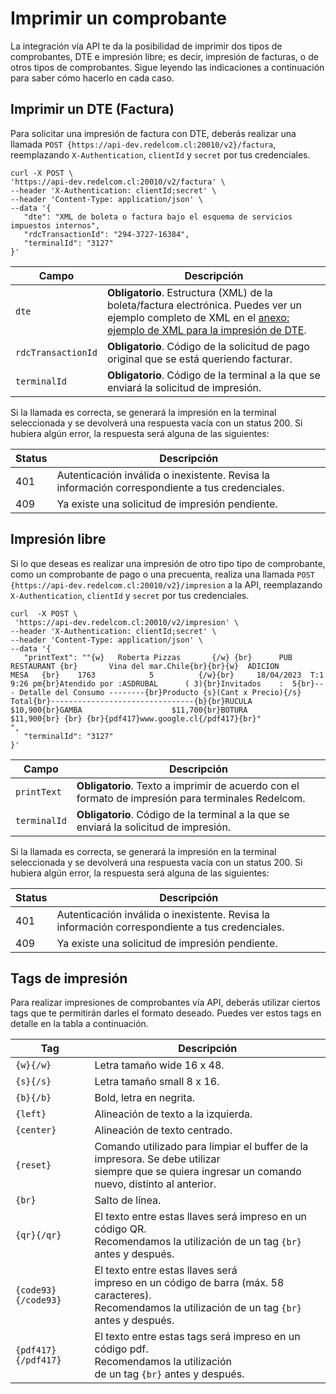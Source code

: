 # Imprimir un comprobante

La integración vía API te da la posibilidad de imprimir dos tipos de comprobantes, DTE e impresión libre; es decir, impresión de facturas, o de otros tipos de comprobantes. Sigue leyendo las indicaciones a continuación para saber cómo hacerlo en cada caso.

## Imprimir un DTE (Factura)

Para solicitar una impresión de factura con DTE, deberás realizar una llamada `POST {https://api-dev.redelcom.cl:20010/v2}/factura`, reemplazando `X-Authentication`, `clientId` y `secret` por tus credenciales.

```curl
curl -X POST \ 
'https://api-dev.redelcom.cl:20010/v2/factura' \
--header 'X-Authentication: clientId;secret' \
--header 'Content-Type: application/json' \
--data '{
   "dte": "XML de boleta o factura bajo el esquema de servicios impuestos internos",
   "rdcTransactionId": "294-3727-16384",
   "terminalId": "3127"
}'

```


| Campo | Descripción |
|---|---|
| `dte` | **Obligatorio**. Estructura (XML) de la boleta/factura electrónica. Puedes ver un ejemplo completo de XML en el [anexo: ejemplo de XML para la impresión de DTE](/developers/es/docs/redelcom/additional-content/print-example). |
| `rdcTransactionId` | **Obligatorio**. Código de la solicitud de pago original que se está queriendo facturar. |
| `terminalId` | **Obligatorio**. Código de la terminal a la que se enviará la solicitud de impresión. |


Si la llamada es correcta, se generará la impresión en la terminal seleccionada y se devolverá una respuesta vacía con un status 200. Si hubiera algún error, la respuesta será alguna de las siguientes:

| Status | Descripción |
|---|---|
| 401 | Autenticación inválida o inexistente. Revisa la información correspondiente a tus credenciales. |
| 409 | Ya existe una solicitud de impresión pendiente. |



## Impresión libre


Si lo que deseas es realizar una impresión de otro tipo tipo de comprobante, como un comprobante de pago o una precuenta, realiza una llamada `POST {https://api-dev.redelcom.cl:20010/v2}/impresion` a la API, reemplazando `X-Authentication`, `clientId` y `secret` por tus credenciales.

```curl
curl  -X POST \ 
 'https://api-dev.redelcom.cl:20010/v2/impresion' \
--header 'X-Authentication: clientId;secret' \
--header 'Content-Type: application/json' \
--data '{
   "printText": ""{w}   Roberta Pizzas       {/w} {br}      PUB RESTAURANT {br}       Vina del mar.Chile{br}{br}{w}  ADICION        MESA   {br}    1763            5          {/w}{br}     18/04/2023  T:1  9:26 pm{br}Atendido por :ASDRUBAL      ( 3){br}Invitados    :  5{br}--- Detalle del Consumo --------{br}Producto {s}(Cant x Precio){/s}        Total{br}--------------------------------{b}{br}RUCULA                   $10,900{br}GAMBA                    $11,700{br}BOTURA                   $11,900{br} {br} {br}{pdf417}www.google.cl{/pdf417}{br}"
",
   "terminalId": "3127"
}'

```


| Campo | Descripción |
|---|---|
| `printText` | **Obligatorio**. Texto a imprimir de acuerdo con el formato de impresión para terminales Redelcom. |
| `terminalId` | **Obligatorio**. Código de la terminal a la que se enviará la solicitud de impresión. |


Si la llamada es correcta, se generará la impresión en la terminal seleccionada y se devolverá una respuesta vacía con un status 200. Si hubiera algún error, la respuesta será alguna de las siguientes:

| Status | Descripción |
|---|---|
| 401 | Autenticación inválida o inexistente. Revisa la información correspondiente a tus credenciales. |
| 409 | Ya existe una solicitud de impresión pendiente. |



## Tags de impresión

Para realizar impresiones de comprobantes vía API, deberás utilizar ciertos tags que te permitirán darles el formato deseado. Puedes ver estos tags en detalle en la tabla a continuación.


| Tag | Descripción |
|---|---|
| `{w}{/w}` | Letra tamaño wide 16 x 48. |
| `{s}{/s}` | Letra tamaño small 8 x 16. |
| `{b}{/b}` | Bold, letra en negrita. |
| `{left}` | Alineación de texto a la izquierda. |
| `{center}` | Alineación de texto centrado. |
| `{reset}` | Comando utilizado para limpiar el buffer de la impresora. Se debe utilizar<br>siempre que se quiera ingresar un comando nuevo, distinto al anterior. |
| `{br}` | Salto de línea. |
| `{qr}{/qr}` | El texto entre estas llaves será impreso en un código QR.<br>Recomendamos la utilización de un tag `{br}` antes y después. |
| `{code93}{/code93}` | El texto entre estas llaves será<br>impreso en un código de barra (máx. 58 caracteres).<br>Recomendamos la utilización de un tag `{br}` antes y después. |
| `{pdf417}{/pdf417}` | El texto entre estas tags será impreso en un código pdf. <br>Recomendamos la utilización<br>de un tag `{br}` antes y después. |
